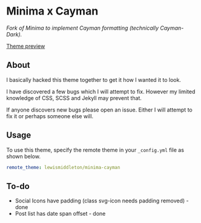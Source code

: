 # Minima x Cayman

*Fork of Minima to implement Cayman formatting (technically Cayman-Dark).*

[Theme preview](https://lewismiddleton.github.io/minima-cayman/markdown-demo/)

## About
I basically hacked this theme together to get it how I wanted it to look.

I have discovered a few bugs which I will attempt to fix. However my limited knowledge of CSS, SCSS and Jekyll may prevent that.

If anyone discovers new bugs please open an issue. Either I will attempt to fix it or perhaps someone else will.

## Usage
To use this theme, specify the remote theme in your `_config.yml` file as shown below.
```yaml
remote_theme: lewismiddleton/minima-cayman
```


## To-do
 - Social Icons have padding (class svg-icon needs padding removed) - done
 - Post list has date span offset - done